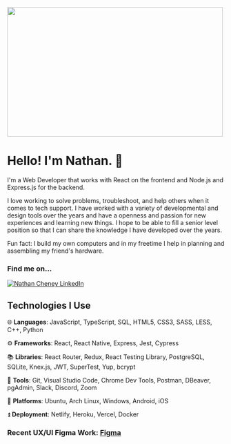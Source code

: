 <div align="">
<img src="https://rishavanand.github.io/static/images/greetings.gif" align="center" height="300" width=500 />
</div>

# Hello! I'm Nathan. 👋

I'm a Web Developer that works with React on the frontend and Node.js and Express.js for the backend.

I love working to solve problems, troubleshoot, and help others when it comes to tech support. I have worked with a variety of developmental and design tools over the years and have a openness and passion for new experiences and learning new things. I hope to be able to fill a senior level position so that I can share the knowledge I have developed over the years.

Fun fact: I build my own computers and in my freetime I help in planning and assembling my friend's hardware.

### Find me on...

[![Nathan Cheney LinkedIn](https://img.shields.io/badge/Nathan_Cheney-0A66C2?style=for-the-badge&logo=LinkedIn)](https://www.linkedin.com/in/nathan-cheney-dev/)

## Technologies I Use

🌐 **Languages**: JavaScript, TypeScript, SQL, HTML5, CSS3, SASS, LESS, C++, Python

⚙️ **Frameworks**: React, React Native, Express, Jest, Cypress

📚 **Libraries**: React Router, Redux, React Testing Library, PostgreSQL, SQLite, Knex.js, JWT, SuperTest, Yup, bcrypt

🧰 **Tools**: Git, Visual Studio Code, Chrome Dev Tools, Postman, DBeaver, pgAdmin, Slack, Discord, Zoom

📀 **Platforms**: Ubuntu, Arch Linux, Windows, Android, iOS

⏫ **Deployment**: Netlify, Heroku, Vercel, Docker




### Recent UX/UI Figma Work: [Figma](https://www.figma.com/file/OkPX8HRVM3Cr71Lz027fam/EDIT-CLASSES%2FSUBJECT---ADMIN-DASHBOARD?node-id=0%3A1)

<!--
**natecheney-dev/natecheney-dev** is a ✨ _special_ ✨ repository because its `README.md` (this file) appears on your GitHub profile.

Here are some ideas to get you started:

- 🔭 I’m currently working on ...
- 🌱 I’m currently learning ...
- 👯 I’m looking to collaborate on ...
- 🤔 I’m looking for help with ...
- 💬 Ask me about ...
- 📫 How to reach me: ...
- 😄 Pronouns: ...
- ⚡ Fun fact: ...
-->


